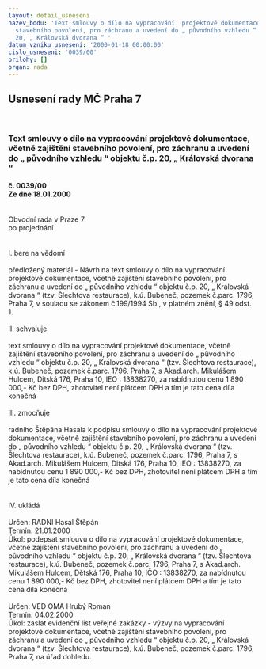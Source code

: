 ```yaml
---
layout: detail_usneseni
nazev_bodu: 'Text smlouvy o dílo na vypracování  projektové dokumentace, včetně zajištění
  stavebního povolení, pro záchranu a uvedení do „ původního vzhledu “ objektu č.p.
  20, „ Královská dvorana “ '
datum_vzniku_usneseni: '2000-01-18 00:00:00'
cislo_usneseni: '0039/00'
prilohy: []
organ: rada
---
```

<div id="ucUsn_pList" class="usn">
	<span><h2>Usnesení rady MČ Praha 7 </h2>
<br></span><div class="standBody">
<span><h3>Text smlouvy o dílo na vypracování  projektové dokumentace, včetně zajištění stavebního povolení, pro záchranu a uvedení do „ původního vzhledu “ objektu č.p. 20, „ Královská dvorana “ </h3></span><div class="center">
		<strong>č. 0039/00</strong><br>
	</div>
<div class="center">
		<strong>Ze dne 18.01.2000</strong><br><br>
	</div>
<br>Obvodní rada v Praze 7<br>po projednání<br><br><br>I.	bere na vědomí<br><br> předložený materiál - Návrh na text smlouvy o dílo na vypracování  projektové dokumentace, včetně zajištění stavebního povolení, pro záchranu a uvedení do „ původního vzhledu “ objektu č.p. 20,           „ Královská dvorana “ (tzv. Šlechtova restaurace), k.ú. Bubeneč, pozemek č.parc. 1796, Praha 7,          v souladu se zákonem č.199/1994 Sb., v platném znění, § 49 odst. 1.<br><br>II.	schvaluje <br><br>text smlouvy o dílo na vypracování  projektové dokumentace, včetně zajištění stavebního povolení, pro záchranu a uvedení do „ původního vzhledu “ objektu č.p. 20, „ Královská dvorana “ (tzv. Šlechtova restaurace), k.ú. Bubeneč, pozemek č.parc. 1796, Praha 7, s Akad.arch. Mikulášem Hulcem, Ditská 176, Praha 10,  IEO : 13838270, za nabídnutou cenu 1 890 000,- Kč bez DPH, zhotovitel není  plátcem  DPH a tím  je  tato cena díla konečná<br><br>III.	zmocňuje <br><br>radního Štěpána Hasala k podpisu smlouvy o dílo na vypracování  projektové dokumentace, včetně zajištění stavebního povolení, pro záchranu a uvedení do „ původního vzhledu “ objektu č.p. 20,          „ Královská dvorana “ (tzv. Šlechtova restaurace), k.ú. Bubeneč, pozemek č.parc. 1796, Praha 7,          s Akad.arch. Mikulášem Hulcem, Ditská 176, Praha 10,  IEO : 13838270, za nabídnutou cenu             1 890 000,- Kč bez DPH, zhotovitel není  plátcem  DPH a tím  je  tato cena díla konečná<br><br><br>IV.	ukládá <br><br> Určen:	     	RADNI Hasal Štěpán<br>Termín: 21.01.2000<br>Úkol:	podepsat smlouvu o dílo na vypracování  projektové dokumentace, včetně zajištění stavebního povolení, pro záchranu a uvedení do „ původního vzhledu “ objektu č.p. 20,      „ Královská dvorana “ (tzv. Šlechtova restaurace), k.ú. Bubeneč, pozemek č.parc. 1796, Praha 7, s Akad.arch. Mikulášem Hulcem, Dětská 176, Praha 10,  IČO : 13838270, za nabídnutou cenu 1 890 000,- Kč bez DPH, zhotovitel není  plátcem  DPH a tím  je  tato cena díla konečná<br> <br> Určen:	     	VED OMA Hrubý Roman<br>Termín: 04.02.2000<br>Úkol:	zaslat evidenční list veřejné zakázky - výzvy na vypracování  projektové dokumentace, včetně zajištění stavebního povolení, pro záchranu a uvedení do „ původního vzhledu “ objektu č.p. 20, „ Královská dvorana “ (tzv. Šlechtova restaurace), k.ú. Bubeneč, pozemek č.parc. 1796, Praha 7, na úřad dohledu.<br><br>
</div>
</div>
